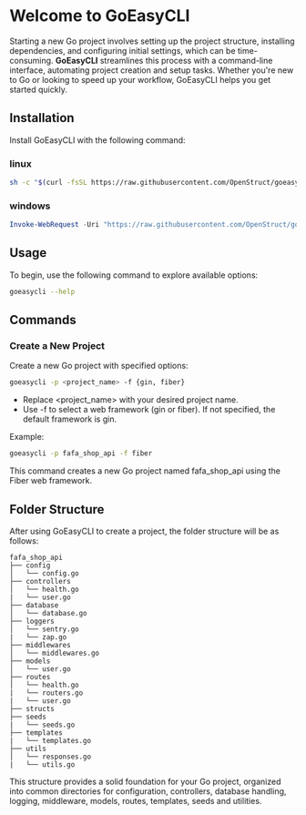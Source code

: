 # Welcome to GoEasyCLI

Starting a new Go project involves setting up the project structure, installing dependencies, and configuring initial settings, which can be time-consuming. **GoEasyCLI** streamlines this process with a command-line interface, automating project creation and setup tasks. Whether you're new to Go or looking to speed up your workflow, GoEasyCLI helps you get started quickly.

## Installation

Install GoEasyCLI with the following command:
### linux 
```bash
sh -c "$(curl -fsSL https://raw.githubusercontent.com/OpenStruct/goeasycli/main/scripts/install.sh)"
```

### windows
```powershell
Invoke-WebRequest -Uri "https://raw.githubusercontent.com/OpenStruct/goeasycli/main/scripts/install.ps1" -OutFile "$env:TEMP\install.ps1"; & "$env:TEMP\install.ps1"
```

## Usage

To begin, use the following command to explore available options:

```bash
goeasycli --help
```

## Commands

### Create a New Project

Create a new Go project with specified options:

```bash
goeasycli -p <project_name> -f {gin, fiber}
```

- Replace <project_name> with your desired project name.
- Use -f to select a web framework (gin or fiber). If not specified, the default framework is gin.

Example:

```bash
goeasycli -p fafa_shop_api -f fiber
```

This command creates a new Go project named fafa_shop_api using the Fiber web framework.

## Folder Structure

After using GoEasyCLI to create a project, the folder structure will be as follows:

```
fafa_shop_api
├── config
│   └── config.go
├── controllers
│   └── health.go
|   └── user.go
├── database
│   └── database.go
├── loggers
│   └── sentry.go
|   └── zap.go
├── middlewares
│   └── middlewares.go
├── models
│   └── user.go
├── routes
│   └── health.go
|   └── routers.go
|   └── user.go
├── structs
├── seeds
|   └── seeds.go
├── templates
|   └── templates.go
├── utils
│   └── responses.go
|   └── utils.go
```

This structure provides a solid foundation for your Go project, organized into common directories for configuration, controllers, database handling, logging, middleware, models, routes, templates, seeds and utilities.
